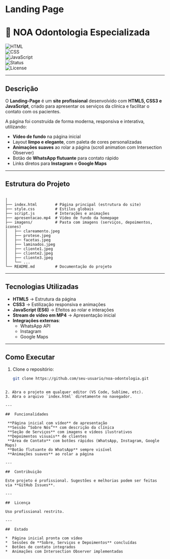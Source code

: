 #  Landing  Page
# 🦷 NOA Odontologia Especializada  

![HTML](https://img.shields.io/badge/HTML-5-orange?logo=html5)  
![CSS](https://img.shields.io/badge/CSS-3-blue?logo=css3)  
![JavaScript](https://img.shields.io/badge/JavaScript-ES6-yellow?logo=javascript)  
![Status](https://img.shields.io/badge/status-%20Concluido-brightgreen)  
![License](https://img.shields.io/badge/license-Profissional-red)  

---

##  Descrição  
O **Landing-Page** é um **site profissional** desenvolvido com **HTML5, CSS3 e JavaScript**, criado para
apresentar os serviços da clínica e facilitar o contato com os pacientes.  

A página foi construída de forma moderna, responsiva e interativa, utilizando:  
-  **Vídeo de fundo** na página inicial  
-  Layout **limpo e elegante**, com paleta de cores personalizadas  
-  **Animações suaves** ao rolar a página (scroll animation com Intersection Observer)  
-  Botão de **WhatsApp flutuante** para contato rápido  
-  Links diretos para **Instagram** e **Google Maps**  

---

##  Estrutura do Projeto
```

│
├── index.html        # Página principal (estrutura do site)
├── style.css         # Estilos globais
├── script.js         # Interações e animações
├── apresentacao.mp4  # Vídeo de fundo da homepage
├── imagens/          # Pasta com imagens (serviços, depoimentos, ícones)
│   ├── clareamento.jpeg
│   ├── protese.jpeg
│   ├── facetas.jpeg
│   ├── laminados.jpeg
│   ├── cliente1.jpeg
│   ├── cliente2.jpeg
│   ├── cliente3.jpeg
│   └── ...
└── README.md         # Documentação do projeto

````

---

##  Tecnologias Utilizadas  
- **HTML5** → Estrutura da página  
- **CSS3** → Estilização responsiva e animações  
- **JavaScript (ES6)** → Efeitos ao rolar e interações  
- **Stream de vídeo em MP4** → Apresentação inicial  
- **Integrações externas**:  
  - WhatsApp API  
  - Instagram  
  - Google Maps  

---

##  Como Executar  
1. Clone o repositório:  
   ```bash
   git clone https://github.com/seu-usuario/noa-odontologia.git
````

2. Abra o projeto em qualquer editor (VS Code, Sublime, etc).
3. Abra o arquivo `index.html` diretamente no navegador.

---

##  Funcionalidades

 **Página inicial com vídeo** de apresentação
 **Sessão “Sobre Nós”** com descrição da clínica
 **Seção de Serviços** com imagens e vídeos ilustrativos
 **Depoimentos visuais** de clientes
 **Área de Contato** com botões rápidos (WhatsApp, Instagram, Google Maps)
 **Botão flutuante do WhatsApp** sempre visível
 **Animações suaves** ao rolar a página

---

##  Contribuição

Este projeto é profissional. Sugestões e melhorias podem ser feitas via **GitHub Issues**.

---

##  Licença

Uso profissional restrito.

---

##  Estado

*  Página inicial pronta com vídeo
*  Sessões de **Sobre, Serviços e Depoimentos** concluídas
*  Botões de contato integrados
*  Animações com Intersection Observer implementadas
